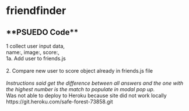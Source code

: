 # friendfinder
<h2>**PSUEDO Code**</h2>
1 collect user input data,</br> 
      name:, image:, score:,</br>
1a. Add user to friends.js</br>
</br>
2. Compare new user to score object already in friends.js file</br>
</br>
<i>Instructions said get the difference between all answers and the one with the highest number is the match to populate in modal pop up.</i></br>
Was not able to deploy to Heroku because site did not work locally<br>
https://git.heroku.com/safe-forest-73858.git


